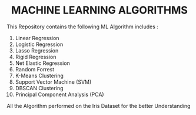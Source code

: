 <h1 align="center">MACHINE LEARNING ALGORITHMS</h1> 
<p>This Repository contains the following ML Algorithm includes : </p>
<ol>
  <li>Linear Regression</li>
  <li>Logistic Regression</li>
  <li>Lasso Regression</li>
  <li>Rigid Regression</li>
  <li>Net Elastic Regression</li>
  <li>Random Forrest</li>
  <li>K-Means Clustering</li>
  <li>Support Vector Machine (SVM)</li>
  <li>DBSCAN Clustering</li>
  <li>Principal Component Analysis (PCA)</li>
</ol>
<p>All the Algorithm performed on the Iris Dataset for the better Understanding</p>
